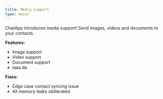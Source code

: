 ```yaml
---
title: Media support
type: major
---
```


ChatApp introduces media support! Send images, videos and documents to your contacts.

**Features:**

* Image support
* Video support
* Document support
* laaa da

**Fixes:**

* Edge case contact syncing issue
* All memory leaks obliterated

